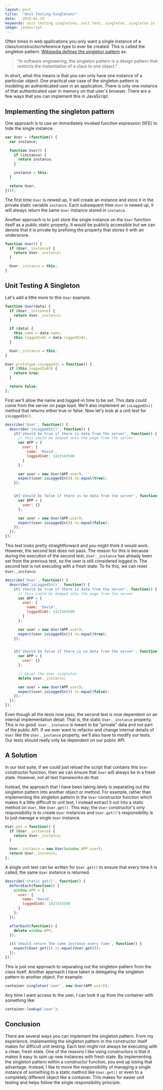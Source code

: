 ```yaml
---
layout: post
title:  "Unit Testing Singletons"
date:   2015-01-19
keywords: unit testing singletons, unit test, singleton, singleton in javascript, singleton design pattern
image: javascript
---
```


Often times in web applications you only want a single instance of a class/constructor/reference type to ever be created. This is called the singleton pattern. [Wikipedia defines the singleton pattern](http://en.wikipedia.org/wiki/Singleton_pattern) as:

>  "In software engineering, the singleton pattern is a design pattern that restricts the instantiation of a class to one object."

In short, what this means is that you can only have one instance of a particular object. One practical use case of the singleton pattern is modeling an authenticated user in an application. There is only one instance of that authenticated user in memory on that user's browser. There are a few ways that you can implement this in JavaScript.

## Implementing the singleton pattern

One approach is to use an immediately invoked function expression (IIFE) to hide the single instance.

```js
var User = (function() {
  var instance;

  function User() {
    if (instance) {
      return instance;
    }

    instance = this;
  }

  return User;
})();
```

The first time `User` is newed up, it will create an instance and store it in the private static variable `instance`. Each subsequent time `User` is newed up, it will always return the same `User` instance stored in `instance`.

Another approach is to just store the single instance on the `User` function itself as a public static property. It would be publicly accessible but we can denote that it is private by prefixing the property that stores it with an underscore.

```js
function User() {
  if (User._instance) {
    return User._instance;
  }

  User._instance = this;
}
```

## Unit Testing A Singleton

Let's add a little more to this `User` example.

```js
function User(data) {
  if (User._instance) {
    return User._instance;
  }

  if (data) {
    this.name = data.name;
    this.loggedInAt = data.loggedInAt;
  }

  User._instance = this;
}

User.prototype.isLoggedIn = function() {
  if (this.loggedInAt) {
    return true;
  }

  return false;
};
```

First we'll allow the name and logged-in time to be set. This data could come from the server on page load. We'll also implement an `isLoggedIn()` method that returns either true or false. Now let's look at a unit test for `isLoggedIn()`.

```js
describe('User', function() {
  describe('isLoggedIn()', function() {
    it('should be true if there is data from the server', function() {
      // this could be dumped onto the page from the server
      var APP = {
        user: {
          name: 'David',
          loggedInAt: 1421543590
        }
      };

      var user = new User(APP.user);
      expect(user.isLoggedIn()).to.equal(true);
    });


    it('should be false if there is no data from the server', function() {
      var APP = {
        user: {}
      };

      var user = new User(APP.user);
      expect(user.isLoggedIn()).to.equal(false);
    });
  });
});
```

This test looks pretty straightforward and you might think it would work. However, the second test does not pass. The reason for this is because during the execution of the second test, `User._instance` has already been set from the previous test, so the user is still considered logged in. The second test is not executing with a fresh state. To fix this, we can reset `User._instance`.

```js
describe('User', function() {
  describe('isLoggedIn()', function() {
    it('should be true if there is data from the server', function() {
      // this could be dumped onto the page from the server
      var APP = {
        user: {
          name: 'David',
          loggedInAt: 1421543590
        }
      };

      var user = new User(APP.user);
      expect(user.isLoggedIn()).to.equal(true);
    });


    it('should be false if there is no data from the server', function() {
      var APP = {
        user: {}
      };

      // Reset the User singleton
      delete User._instance;

      var user = new User(APP.user);
      expect(user.isLoggedIn()).to.equal(false);
    });
  });
});
```

Even though all the tests now pass, the second test is now dependent on an internal implementation detail. That is, the static `User._instance` property. This is no good. `User._instance` is meant to be "private" data and not part of the public API. If we ever want to refactor and change internal details of `User` like the `User._instance` property, we'll also have to modify our tests. Our tests should really only be dependent on our public API.

## A Solution

In our test suite, if we could just reload the script that contains this `User` constructor function, then we can ensure that `User` will always be in a fresh state. However, not all test frameworks do that.

Instead, the approach that I have been taking lately is separating out the singleton pattern into another object or method. For example, rather than implementing the singleton pattern in the `User` constructor function which makes it a little difficult to unit test, I instead extract it out into a static method on `User`, like `User.get()`. This way, the `User` constructor's only responsibility is to create `User` instances and `User.get()`'s responsibility is to just manage a single `User` instance.

```js
User.get = function() {
  if (User._instance) {
    return User._instance;
  }

  User._instance = new User(window.APP.user);
  return User._instance;
};
```

A single unit test can be written for `User.get()` to ensure that every time it is called, the same `User` instance is returned.


```js
describe('static get()', function() {
  beforeEach(function() {
    window.APP = {
      user: {
        name: 'David',
        loggedInAt: 1421543590
      }
    };
  });

  afterEach(function() {
    delete window.APP;
  });

  it('should return the same instance every time', function() {
    expect(User.get()).to.equal(User.get());
  });
});
```

This is just one approach to separating out the singleton pattern from the class itself. Another approach I have taken is delegating the singleton pattern to another object. For example:

```js
container.singleton('user', new User(APP.user));
```

Any time I want access to the user, I can look it up from the container with something like:

```js
container.lookup('user');
```

## Conclusion

There are several ways you can implement the singleton pattern. From my experience, implementing the singleton pattern in the constructor itself makes for difficult unit testing. Each test might not always be executing with a clean, fresh state. One of the reasons I like using constructors is that it makes it easy to spin up new instances with fresh state. By implementing the singleton pattern within a constructor function, you end up losing that advantage. Instead, I like to move the responsibility of managing a single instance of something to a static method like `User.get()` or even to a completely different object like a container. This makes for easier unit testing and helps follow the single responsibility principle.
